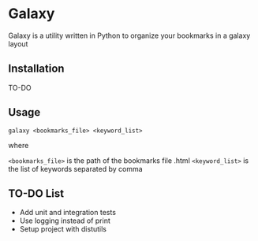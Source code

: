 # Galaxy

Galaxy is a utility written in Python to organize your bookmarks in a galaxy layout

## Installation

TO-DO

## Usage

`galaxy <bookmarks_file> <keyword_list>`

where

`<bookmarks_file>` is the path of the bookmarks file .html
`<keyword_list>` is the list of keywords separated by comma

## TO-DO List

- Add unit and integration tests
- Use logging instead of print
- Setup project with distutils